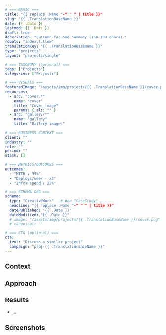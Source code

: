 ```yaml
---
# === BASIC ===
title: "{{ replace .Name "-" " " | title }}"
slug: "{{ .TranslationBaseName }}"
date: {{ .Date }}
lastmod: {{ .Date }}
draft: true
description: "Outcome-focused summary (150–160 chars)."
robots: "index,follow"
translationKey: "{{ .TranslationBaseName }}"
type: "projects"
layout: "projects/single"

# === TAXONOMY (optional) ===
tags: ["Projects"]
categories: ["Projects"]

# === VISUALS ===
featuredImage: "/assets/img/projects/{{ .TranslationBaseName }}/cover.png"
resources:
  - src: "cover.*"
    name: "cover"
    title: "Cover image"
    params: { alt: "" }
  - src: "gallery/*"
    name: "gallery"
    title: "Gallery images"

# === BUSINESS CONTEXT ===
client: ""
industry: ""
role: ""
period: ""
stack: []

# === METRICS/OUTCOMES ===
outcomes:
  - "MTTR ↓ 35%"
  - "Deploys/week ↑ x3"
  - "Infra spend ↓ 22%"

# === SCHEMA.ORG ===
schema:
  type: "CreativeWork"   # или "CaseStudy"
  headline: "{{ replace .Name "-" " " | title }}"
  datePublished: "{{ .Date }}"
  dateModified: "{{ .Date }}"
  # image: "/assets/img/projects/{{ .TranslationBaseName }}/cover.png"
  # canonical: ""

# === CTA (optional) ===
cta:
  text: "Discuss a similar project"
  campaign: "proj-{{ .TranslationBaseName }}"
---
```

## Context
<!-- Problem statement / constraints -->

## Approach
<!-- Architecture / process / decisions -->

## Results
- …

## Screenshots
<!-- Use resources or static paths -->
